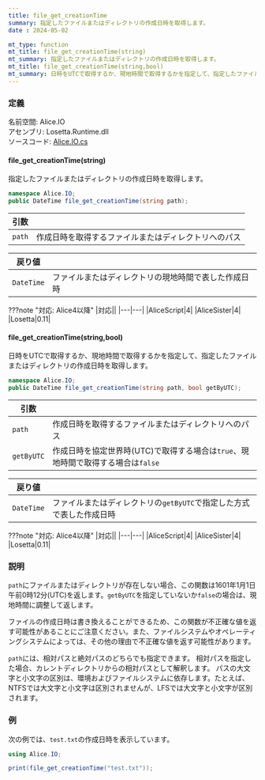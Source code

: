 ```yaml
---
title: file_get_creationTime
summary: 指定したファイルまたはディレクトリの作成日時を取得します。
date : 2024-05-02

mt_type: function
mt_title: file_get_creationTime(string)
mt_summary: 指定したファイルまたはディレクトリの作成日時を取得します。
mt_title: file_get_creationTime(string,bool)
mt_summary: 日時をUTCで取得するか、現地時間で取得するかを指定して、指定したファイルまたはディレクトリの作成日時を取得します。
---
```


### 定義
名前空間: Alice.IO<br/>
アセンブリ: Losetta.Runtime.dll<br/>
ソースコード: [Alice.IO.cs](https://github.com/WSOFT-Project/Losetta/blob/master/Losetta.Runtime/Alice.IO.cs)

#### file_get_creationTime(string)



指定したファイルまたはディレクトリの作成日時を取得します。

```cs title="AliceScript"
namespace Alice.IO;
public DateTime file_get_creationTime(string path);
```

|引数| |
|-|-|
|`path`|作成日時を取得するファイルまたはディレクトリへのパス|

|戻り値| |
|-|-|
|`DateTime`|ファイルまたはディレクトリの現地時間で表した作成日時|

???note "対応: Alice4以降"
    |対応||
    |---|---|
    |AliceScript|4|
    |AliceSister|4|
    |Losetta|0.11|

#### file_get_creationTime(string,bool)



日時をUTCで取得するか、現地時間で取得するかを指定して、指定したファイルまたはディレクトリの作成日時を取得します。

```cs title="AliceScript"
namespace Alice.IO;
public DateTime file_get_creationTime(string path, bool getByUTC);
```

|引数| |
|-|-|
|`path`|作成日時を取得するファイルまたはディレクトリへのパス|
|`getByUTC`|作成日時を協定世界時(UTC)で取得する場合は`true`、現地時間で取得する場合は`false`|

|戻り値| |
|-|-|
|`DateTime`|ファイルまたはディレクトリの`getByUTC`で指定した方式で表した作成日時|

???note "対応: Alice4以降"
    |対応||
    |---|---|
    |AliceScript|4|
    |AliceSister|4|
    |Losetta|0.11|

### 説明

`path`にファイルまたはディレクトリが存在しない場合、この関数は1601年1月1日 午前0時12分(UTC)を返します。`getByUTC`を指定していないか`false`の場合は、現地時間に調整して返します。

ファイルの作成日時は書き換えることができるため、この関数が不正確な値を返す可能性があることにご注意ください。また、ファイルシステムやオペレーティングシステムによっては、その他の理由で不正確な値を返す可能性があります。

`path`には、相対パスと絶対パスのどちらでも指定できます。
相対パスを指定した場合、カレントディレクトリからの相対パスとして解釈します。
パスの大文字と小文字の区別は、環境およびファイルシステムに依存します。たとえば、NTFSでは大文字と小文字は区別されませんが、LFSでは大文字と小文字が区別されます。

### 例
次の例では、`test.txt`の作成日時を表示しています。

```cs title="AliceScript"
using Alice.IO;

print(file_get_creationTime("test.txt"));
```
